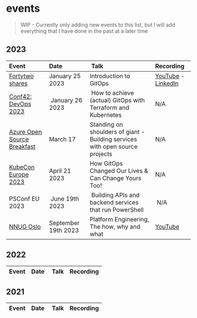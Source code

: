 # events

>WIP - Currently only adding new events to this list, but I will add everything that I have done in the past at a later time

## 2023

| Event | Date | Talk | Recording |
|:------|:-----|:-----|:----------|
| [Fortytwo shares](https://www.linkedin.com/video/event/urn:li:ugcPost:7018209873809051648/) | January 25 2023 | Introduction to GitOps | [YouTube](https://www.youtube.com/watch?v=k0FcQVowZe0) - [LinkedIn](https://www.linkedin.com/video/event/urn:li:ugcPost:7018209873809051648/) |
| [Conf42: DevOps 2023](https://www.conf42.com/DevOps_2023_Roberth_Strand_achieve_gitops_terraform_kubernetes) | January 26 2023 | How to achieve (actual) GitOps with Terraform and Kubernetes | N/A |
| [Azure Open Source Breakfast](https://meetu.ps/e/LSn47/H9Sc9/i) | March 17 | Standing on shoulders of giant - Building services with open source projects | N/A |
| [KubeCon Europe 2023](https://kccnceu2023.sched.com/event/1HydD) | April 21 2023 | How GitOps Changed Our Lives & Can Change Yours Too! | N/A |
| PSConf EU 2023 | June 19th 2023 | Building APIs and backend services that run PowerShell | N/A |
| [NNUG Oslo](https://www.meetup.com/nnugoslo/events/295947044/) | September 19th 2023 | Platform Engineering, The how, why and what | [YouTube](https://www.youtube.com/watch?v=-2x9-tGzc-U) |

## 2022

| Event | Date | Talk | Recording |
|:------|:-----|:-----|:----------|

## 2021

| Event | Date | Talk | Recording |
|:------|:-----|:-----|:----------|

